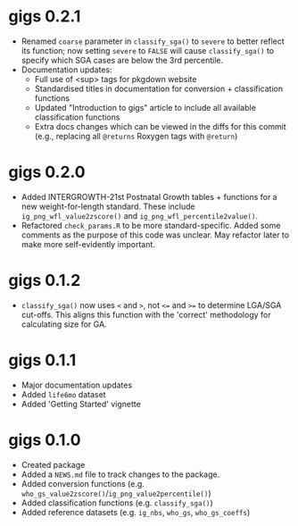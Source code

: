 # gigs 0.2.1

* Renamed `coarse` parameter in `classify_sga()` to `severe` to better reflect 
  its function; now setting `severe` to `FALSE` will cause `classify_sga()` to
  specify which SGA cases are below the 3rd percentile.
* Documentation updates:
  * Full use of \<sup\> tags for pkgdown website
  * Standardised titles in documentation for conversion + classification 
    functions
  * Updated "Introduction to gigs" article to include all available 
    classification functions
  * Extra docs changes which can be viewed in the diffs for this commit (e.g.,
    replacing all `@returns` Roxygen tags with `@return`)

# gigs 0.2.0

* Added INTERGROWTH-21st Postnatal Growth tables + functions for a new 
  weight-for-length standard. These include `ig_png_wfl_value2zscore()` and 
  `ig_png_wfl_percentile2value()`.
* Refactored `check_params.R` to be more standard-specific. Added some comments
  as the purpose of this code was unclear. May refactor later to make more
  self-evidently important.

# gigs 0.1.2

* `classify_sga()` now uses `<` and `>`, not `<=` and `>=` to determine LGA/SGA
  cut-offs. This aligns this function with the 'correct' methodology for 
  calculating size for GA.

# gigs 0.1.1

* Major documentation updates
* Added `life6mo` dataset
* Added 'Getting Started' vignette

# gigs 0.1.0

* Created package
* Added a `NEWS.md` file to track changes to the package.
* Added conversion functions (e.g. `who_gs_value2zscore()`/`ig_png_value2percentile()`) 
* Added classification functions (e.g. `classify_sga()`)
* Added reference datasets (e.g. `ig_nbs`, `who_gs`, `who_gs_coeffs`)
